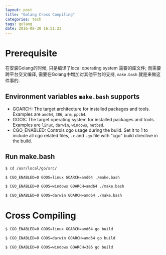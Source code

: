 ```yaml
---
layout: post
title: "Golang Cross Compiling"
categories: tech
tags: golang
date: 2016-08-30 16:51:23
---
```


# Prerequisite

在安装Golang的时候, 只是编译了local operating system 需要的库文件; 而需要跨平台交叉编译, 需要在Golang中增加对其他平台的支持,
`make.bash` 就是来做这件事的.

## Environment variables `make.bash` supports

* GOARCH: The target architecture for installed packages and tools. Examples are `amd64`, `386`, `arm`, `ppc64`.
* GOOS: The target operating system for installed packages and tools. Examples are `linux`, `darwin`, `windows`, `netbsd`.
* CGO_ENABLED: Controls cgo usage during the build. Set it to 1 to include all cgo related files, `.c` and `.go` file with "cgo"
  build directive in the build.

## Run make.bash

```bash
$ cd /usr/local/go/src/

$ CGO_ENABLED=0 GOOS=linux GOARCH=amd64 ./make.bash

$ CGO_ENABLED=0 GOOS=windows GOARCH=amd64 ./make.bash

$ CGO_ENABLED=0 GOOS=darwin GOARCH=amd64 ./make.bash
```

# Cross Compiling

```bash
$ CGO_ENABLED=0 GOOS=linux GOARCH=amd64 go build

$ CGO_ENABLED=0 GOOS=darwin GOARCH=amd64 go build

$ CGO_ENABLED=0 GOOS=windows GOARCH=386 go build
```
